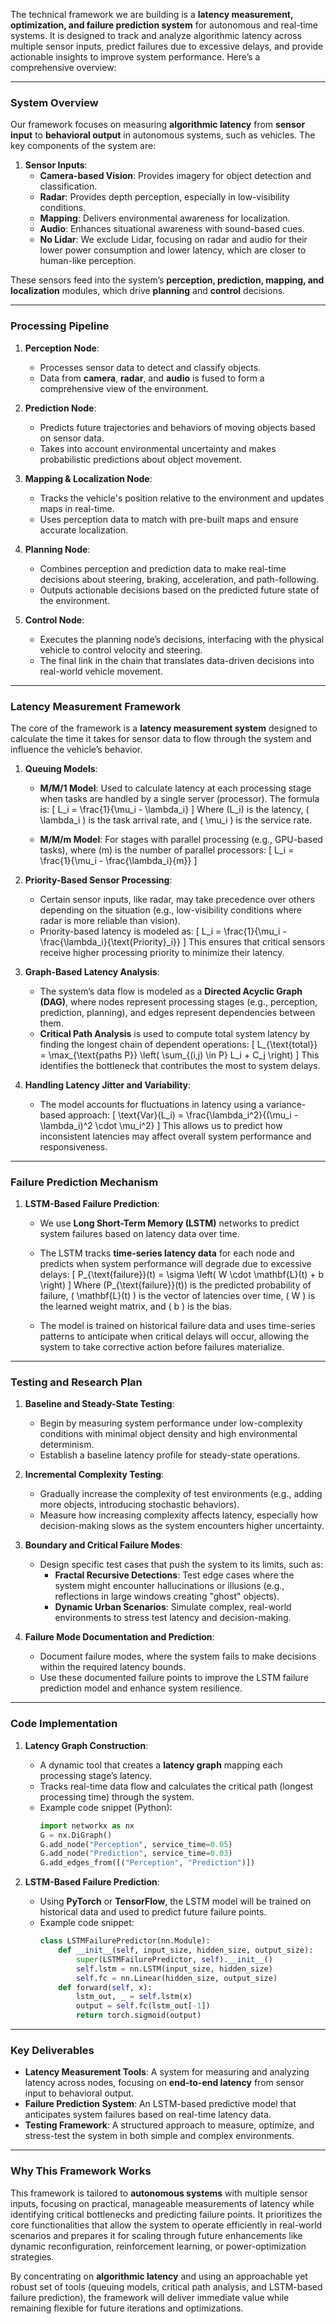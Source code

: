 The technical framework we are building is a **latency measurement, optimization, and failure prediction system** for autonomous and real-time systems. It is designed to track and analyze algorithmic latency across multiple sensor inputs, predict failures due to excessive delays, and provide actionable insights to improve system performance. Here’s a comprehensive overview:

---

### **System Overview**

Our framework focuses on measuring **algorithmic latency** from **sensor input** to **behavioral output** in autonomous systems, such as vehicles. The key components of the system are:

1. **Sensor Inputs**:
   - **Camera-based Vision**: Provides imagery for object detection and classification.
   - **Radar**: Provides depth perception, especially in low-visibility conditions.
   - **Mapping**: Delivers environmental awareness for localization.
   - **Audio**: Enhances situational awareness with sound-based cues.
   - **No Lidar**: We exclude Lidar, focusing on radar and audio for their lower power consumption and lower latency, which are closer to human-like perception.

These sensors feed into the system’s **perception, prediction, mapping, and localization** modules, which drive **planning** and **control** decisions.

---

### **Processing Pipeline**

1. **Perception Node**:
   - Processes sensor data to detect and classify objects.
   - Data from **camera**, **radar**, and **audio** is fused to form a comprehensive view of the environment.

2. **Prediction Node**:
   - Predicts future trajectories and behaviors of moving objects based on sensor data.
   - Takes into account environmental uncertainty and makes probabilistic predictions about object movement.

3. **Mapping & Localization Node**:
   - Tracks the vehicle's position relative to the environment and updates maps in real-time.
   - Uses perception data to match with pre-built maps and ensure accurate localization.

4. **Planning Node**:
   - Combines perception and prediction data to make real-time decisions about steering, braking, acceleration, and path-following.
   - Outputs actionable decisions based on the predicted future state of the environment.

5. **Control Node**:
   - Executes the planning node’s decisions, interfacing with the physical vehicle to control velocity and steering.
   - The final link in the chain that translates data-driven decisions into real-world vehicle movement.

---

### **Latency Measurement Framework**

The core of the framework is a **latency measurement system** designed to calculate the time it takes for sensor data to flow through the system and influence the vehicle’s behavior.

1. **Queuing Models**:
   - **M/M/1 Model**: Used to calculate latency at each processing stage when tasks are handled by a single server (processor). The formula is:
     \[
     L_i = \frac{1}{\mu_i - \lambda_i}
     \]
     Where \(L_i\) is the latency, \( \lambda_i \) is the task arrival rate, and \( \mu_i \) is the service rate.
   
   - **M/M/m Model**: For stages with parallel processing (e.g., GPU-based tasks), where \(m\) is the number of parallel processors:
     \[
     L_i = \frac{1}{\mu_i - \frac{\lambda_i}{m}}
     \]

2. **Priority-Based Sensor Processing**:
   - Certain sensor inputs, like radar, may take precedence over others depending on the situation (e.g., low-visibility conditions where radar is more reliable than vision).
   - Priority-based latency is modeled as:
     \[
     L_i = \frac{1}{\mu_i - \frac{\lambda_i}{\text{Priority}_i}}
     \]
     This ensures that critical sensors receive higher processing priority to minimize their latency.

3. **Graph-Based Latency Analysis**:
   - The system’s data flow is modeled as a **Directed Acyclic Graph (DAG)**, where nodes represent processing stages (e.g., perception, prediction, planning), and edges represent dependencies between them.
   - **Critical Path Analysis** is used to compute total system latency by finding the longest chain of dependent operations:
     \[
     L_{\text{total}} = \max_{\text{paths P}} \left( \sum_{(i,j) \in P} L_i + C_j \right)
     \]
     This identifies the bottleneck that contributes the most to system delays.

4. **Handling Latency Jitter and Variability**:
   - The model accounts for fluctuations in latency using a variance-based approach:
     \[
     \text{Var}(L_i) = \frac{\lambda_i^2}{(\mu_i - \lambda_i)^2 \cdot \mu_i^2}
     \]
     This allows us to predict how inconsistent latencies may affect overall system performance and responsiveness.

---

### **Failure Prediction Mechanism**

1. **LSTM-Based Failure Prediction**:
   - We use **Long Short-Term Memory (LSTM)** networks to predict system failures based on latency data over time.
   - The LSTM tracks **time-series latency data** for each node and predicts when system performance will degrade due to excessive delays:
     \[
     P_{\text{failure}}(t) = \sigma \left( W \cdot \mathbf{L}(t) + b \right)
     \]
     Where \(P_{\text{failure}}(t)\) is the predicted probability of failure, \( \mathbf{L}(t) \) is the vector of latencies over time, \( W \) is the learned weight matrix, and \( b \) is the bias.

   - The model is trained on historical failure data and uses time-series patterns to anticipate when critical delays will occur, allowing the system to take corrective action before failures materialize.

---

### **Testing and Research Plan**

1. **Baseline and Steady-State Testing**:
   - Begin by measuring system performance under low-complexity conditions with minimal object density and high environmental determinism.
   - Establish a baseline latency profile for steady-state operations.

2. **Incremental Complexity Testing**:
   - Gradually increase the complexity of test environments (e.g., adding more objects, introducing stochastic behaviors).
   - Measure how increasing complexity affects latency, especially how decision-making slows as the system encounters higher uncertainty.

3. **Boundary and Critical Failure Modes**:
   - Design specific test cases that push the system to its limits, such as:
     - **Fractal Recursive Detections**: Test edge cases where the system might encounter hallucinations or illusions (e.g., reflections in large windows creating "ghost" objects).
     - **Dynamic Urban Scenarios**: Simulate complex, real-world environments to stress test latency and decision-making.

4. **Failure Mode Documentation and Prediction**:
   - Document failure modes, where the system fails to make decisions within the required latency bounds.
   - Use these documented failure points to improve the LSTM failure prediction model and enhance system resilience.

---

### **Code Implementation**

1. **Latency Graph Construction**:
   - A dynamic tool that creates a **latency graph** mapping each processing stage’s latency.
   - Tracks real-time data flow and calculates the critical path (longest processing time) through the system.
   - Example code snippet (Python):
     ```python
     import networkx as nx
     G = nx.DiGraph()
     G.add_node("Perception", service_time=0.05)
     G.add_node("Prediction", service_time=0.03)
     G.add_edges_from([("Perception", "Prediction")])
     ```

2. **LSTM-Based Failure Prediction**:
   - Using **PyTorch** or **TensorFlow**, the LSTM model will be trained on historical data and used to predict future failure points.
   - Example code snippet:
     ```python
     class LSTMFailurePredictor(nn.Module):
         def __init__(self, input_size, hidden_size, output_size):
             super(LSTMFailurePredictor, self).__init__()
             self.lstm = nn.LSTM(input_size, hidden_size)
             self.fc = nn.Linear(hidden_size, output_size)
         def forward(self, x):
             lstm_out, _ = self.lstm(x)
             output = self.fc(lstm_out[-1])
             return torch.sigmoid(output)
     ```

---

### **Key Deliverables**

- **Latency Measurement Tools**: A system for measuring and analyzing latency across nodes, focusing on **end-to-end latency** from sensor input to behavioral output.
- **Failure Prediction System**: An LSTM-based predictive model that anticipates system failures based on real-time latency data.
- **Testing Framework**: A structured approach to measure, optimize, and stress-test the system in both simple and complex environments.

---

### **Why This Framework Works**

This framework is tailored to **autonomous systems** with multiple sensor inputs, focusing on practical, manageable measurements of latency while identifying critical bottlenecks and predicting failure points. It prioritizes the core functionalities that allow the system to operate efficiently in real-world scenarios and prepares it for scaling through future enhancements like dynamic reconfiguration, reinforcement learning, or power-optimization strategies.

By concentrating on **algorithmic latency** and using an approachable yet robust set of tools (queuing models, critical path analysis, and LSTM-based failure prediction), the framework will deliver immediate value while remaining flexible for future iterations and optimizations.